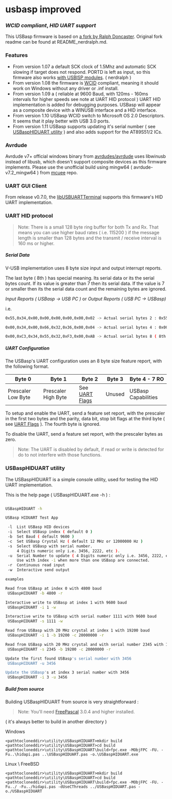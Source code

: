 # usbasp improved
### _WCID compliant_, _HID UART support_

This USBasp firmware is based on [a fork by Ralph Doncaster]. Original fork readme can be found at README_nerdralph.md.

### Features
- From version 1.07 a default SCK clock of 1.5Mhz and automatic SCK slowing if target does not respond.  PORTD is left as input, so this firmware also works [with USBISP modules]. ( nerdralph )
- From version 1.08 the firmware is [WCID] compliant, meaning it should work on Windows without any driver or .inf install.
- From version 1.09 a ( reliable at 9600 Baud, with 120ms - 160ms intervals for higher speeds see note at UART HID protocol ) UART HID implementation is added for debugging purposes. USBasp will appear as a composite device with a WINUSB interface and a HID interface.
- From version 1.10 USBasp WCID switch to Microsoft OS 2.0 Descriptors. It seems that it play better with USB 3.0 ports.
- From version 1.11 USBasp supports updating it's serial number ( see [USBaspHIDUART utility] ) and also adds support for the AT89S51/2 ICs.

### Avrdude

 Avrdude v7+ official windows binary from [avrdudes/avrdude] uses libwinusb instead of libusb, which doesn't support composite devices as this firmware implements. Please use the unofficial build using mingw64 ( avrdude-v7.2_mingw64 ) from [mcuee] repo.

### UART GUI Client

From release v0.7.0, the [libUSBUARTTerminal] supports this firmware's HID UART implementation.

### UART HID protocol

> Note: There is a small 128 byte ring buffer for both Tx and Rx. That means you can use higher baud rates ( i.e. 115200 ) if the message length is smaller than 128 bytes and the transmit / receive interval is 160 ms or higher.

##### _Serial Data_

V-USB implementation uses 8 byte size input and output interrupt reports.

The last byte ( 8th ) has special meaning. Its serial data or its the serial bytes count. If its value is greater than 7 then its serial data. If the value is 7 or smaller then its the serial data count and the remaining bytes are ignored.

_Input Reports ( USBasp -> USB PC )_ or _Output Reports ( USB PC -> USBasp)_

i.e.

```sh
0x55,0x34,0x00,0x00,0x00,0x00,0x00,0x02 -> Actual serial bytes 2 : 0x55,0x34

0x00,0x34,0x00,0x66,0x32,0x36,0x00,0x04 -> Actual serial bytes 4 : 0x00,0x34,0x00,0x66

0x00,0xC3,0x34,0x55,0x32,0xF3,0x00,0xAB -> Actual serial bytes 8 ( 8th byte > 7 ) : 0x00,0xC3,0x34,0x55,0x32,0xF3,0x00,0xAB
```

##### _UART Configuration_

The USBasp's UART configuration uses an 8 byte size feature report, with the following format.

| Byte 0   | Byte 1 | Byte 2 | Byte 3 | Byte 4 - 7  RO |
| -------- | --------- | -------- | -------- | -------- |
| Prescaler Low Byte | Prescaler High Byte | See [UART Flags] | Unused | USBasp Capabilities |

To setup and enable the UART, send a feature set report, with the prescaler in the first two bytes and the parity, data bit, stop bit flags at the third byte ( see [UART Flags] ). The fourth byte is ignored. 

To disable the UART, send a feature set report, with the prescaler bytes as zero.

> Note: The UART is disabled by default, if read or write is detected for do to not interfere with those functions.

### USBaspHIDUART utility

The USBaspHIDUART is a simple console utility, used for testing the HID UART implementation. 

This is the help page ( USBaspHIDUART.exe -h ) :

```sh

USBaspHIDUART -h

USBasp HIDUART Test App

 -l  List USBasp HID devices
 -i  Select USBasp index ( default 0 )
 -b  Set Baud ( default 9600 )
 -c  Set USBasp Crystal Hz ( default 12 MHz or 12000000 Hz )
 -s  Select USBasp with serial number.
     4 Digits numeric only i.e. 3456, 2222, etc ).
 -u  Serial Number to update ( 4 Digits numeric only i.e. 3456, 2222, etc ).
     Use with index -i when more than one USBasp are connected.
 -r  Continuous read input
 -w  Interactive send output

examples

Read from USBasp at index 0 with 4800 baud
 USBaspHIDUART -b 4800 -r

Interactive write to USBasp at index 1 with 9600 baud
 USBaspHIDUART -i 1 -w

Interactive write to USBasp with serial number 1111 with 9600 baud
 USBaspHIDUART -s 1111 -w

Read from USBasp with 20 MHz crystal at index 1 with 19200 baud
 USBaspHIDUART -i 1 -b 19200 -c 20000000 -r

Read from USBasp with 20 MHz crystal and with serial number 2345 with 19200 baud
 USBaspHIDUART -s 2345 -b 19200 -c 20000000 -r

Update the first found USBasp's serial number with 3456
 USBaspHIDUART -u 3456

Update the USBasp's at index 3 serial number with 3456
 USBaspHIDUART -i 3 -u 3456
```

##### _Build from source_

Building USBaspHIDUART from source is very straightforward :

> Note: You'll need [FreePascal] 3.0.4 and higher installed.

( it's always better to build in another directory )

Windows 

```
<pathtocloneddir>\utility\USBaspHIDUART>mkdir build
<pathtocloneddir>\utility\USBaspHIDUART>cd build
<pathtocloneddir>\utility\USBaspHIDUART\build>fpc.exe -MObjFPC -FU. -Fu..\hidapi.pas ..\USBaspHIDUART.pas -o.\USBaspHIDUART.exe
```

Linux \ FreeBSD 

```
<pathtocloneddir>\utility\USBaspHIDUART>mkdir build
<pathtocloneddir>\utility\USBaspHIDUART>cd build
<pathtocloneddir>\utility\USBaspHIDUART\build>fpc.exe -MObjFPC -FU. -Fu../ -Fu../hidapi.pas -dUseCThreads ../USBaspHIDUART.pas -o./USBaspHIDUART
```


[a fork by Ralph Doncaster]: <https://github.com/nerdralph/usbasp>
[with USBISP modules]: <https://www.sciencetronics.com/greenphotons/?p=938>
[WCID]: <https://github.com/pbatard/libwdi/wiki/WCID-Devices>
[MSYS2]: <https://www.msys2.org/>
[avr8-gnu-toolchain (3.6.2.17778)]: <https://www.microchip.com/en-us/tools-resources/develop/microchip-studio/gcc-compilers>
[UART Flags]: <https://github.com/dioannidis/usbasp/blob/167bf1c785b353cba206a0dbcc7d322f7f49d0b9/firmware/usbasp.h#L76)>
[mcuee]: <https://github.com/mcuee/avrdude/releases/tag/v7.2>
[avrdudes/avrdude]: <https://github.com/avrdudes/avrdude>
[libUSBUARTTerminal]: <https://github.com/dioannidis/libUSBUARTTerminal>
[USBaspHIDUART utility]: <https://github.com/dioannidis/usbasp#usbasphiduart-utility>
[FreePascal]: <https://www.freepascal.org/>

